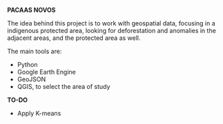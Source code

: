 **PACAAS NOVOS**

The idea behind this project is to work with geospatial data, focusing in a 
indigenous protected area, looking for deforestation and anomalies in the
adjacent areas, and the protected area as well.

The main tools are:
- Python
- Google Earth Engine
- GeoJSON
- QGIS, to select the area of study

**TO-DO**
- Apply K-means
